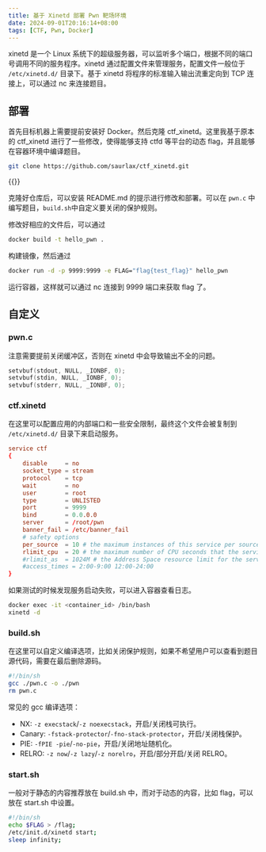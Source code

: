 ```yaml
---
title: 基于 Xinetd 部署 Pwn 靶场环境
date: 2024-09-01T20:16:14+08:00
tags: [CTF, Pwn, Docker]
---
```


xinetd 是一个 Linux 系统下的超级服务器，可以监听多个端口，根据不同的端口号调用不同的服务程序。xinetd 通过配置文件来管理服务，配置文件一般位于 `/etc/xinetd.d/` 目录下。基于 xinetd 将程序的标准输入输出流重定向到 TCP 连接上，可以通过 nc 来连接题目。

## 部署

首先目标机器上需要提前安装好 Docker。然后克隆 ctf_xinetd。这里我基于原本的 ctf_xinetd 进行了一些修改，使得能够支持 ctfd 等平台的动态 flag，并且能够在容器环境中编译题目。

```bash
git clone https://github.com/saurlax/ctf_xinetd.git
```

{{<github repo="saurlax/ctf_xinetd">}}

克隆好仓库后，可以安装 README.md 的提示进行修改和部署。可以在 `pwn.c` 中编写题目，`build.sh`中自定义要关闭的保护规则。

修改好相应的文件后，可以通过

```bash
docker build -t hello_pwn .
```

构建镜像，然后通过

```bash
docker run -d -p 9999:9999 -e FLAG="flag{test_flag}" hello_pwn
```

运行容器，这样就可以通过 nc 连接到 9999 端口来获取 flag 了。

## 自定义

### pwn.c

注意需要提前关闭缓冲区，否则在 xinetd 中会导致输出不全的问题。

```c
setvbuf(stdout, NULL, _IONBF, 0);
setvbuf(stdin, NULL, _IONBF, 0);
setvbuf(stderr, NULL, _IONBF, 0);
```

### ctf.xinetd

在这里可以配置应用的内部端口和一些安全限制，最终这个文件会被复制到 `/etc/xinetd.d/` 目录下来启动服务。

```conf
service ctf
{
    disable     = no
    socket_type = stream
    protocol    = tcp
    wait        = no
    user        = root
    type        = UNLISTED
    port        = 9999
    bind        = 0.0.0.0
    server      = /root/pwn
    banner_fail = /etc/banner_fail
    # safety options
    per_source	= 10 # the maximum instances of this service per source IP address
    rlimit_cpu	= 20 # the maximum number of CPU seconds that the service may use
    #rlimit_as  = 1024M # the Address Space resource limit for the service
    #access_times = 2:00-9:00 12:00-24:00
}
```

如果测试的时候发现服务启动失败，可以进入容器查看日志。

```bash
docker exec -it <container_id> /bin/bash
xinetd -d
```

### build.sh

在这里可以自定义编译选项，比如关闭保护规则，如果不希望用户可以查看到题目源代码，需要在最后删除源码。

```bash
#!/bin/sh
gcc ./pwn.c -o ./pwn
rm pwn.c
```

常见的 gcc 编译选项：

- NX: `-z execstack`/`-z noexecstack`，开启/关闭栈可执行。
- Canary: `-fstack-protector`/`-fno-stack-protector`，开启/关闭栈保护。
- PIE: `-fPIE -pie`/`-no-pie`，开启/关闭地址随机化。
- RELRO: `-z now`/`-z lazy`/`-z norelro`，开启/部分开启/关闭 RELRO。

### start.sh

一般对于静态的内容推荐放在 build.sh 中，而对于动态的内容，比如 flag，可以放在 start.sh 中设置。

```bash
#!/bin/sh
echo $FLAG > /flag;
/etc/init.d/xinetd start;
sleep infinity;
```

